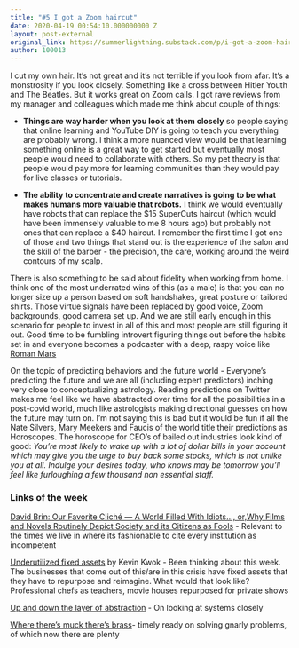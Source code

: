 ```yaml
---
title: "#5 I got a Zoom haircut"
date: 2020-04-19 00:54:10.000000000 Z
layout: post-external
original_link: https://summerlightning.substack.com/p/i-got-a-zoom-haircut
author: 100013
---
```


I cut my own hair. It’s not great and it’s not terrible if you look from afar. It’s a monstrosity if you look closely. Something like a cross between Hitler Youth and The Beatles. But it works great on Zoom calls. I got rave reviews from my manager and colleagues which made me think about couple of things:

- **Things are way harder when you look at them closely** so people saying that online learning and YouTube DIY is going to teach you everything are probably wrong. I think a more nuanced view would be that learning something online is a great way to get started but eventually most people would need to collaborate with others. So my pet theory is that people would pay more for learning communities than they would pay for live classes or tutorials. 

- **The ability to concentrate and create narratives is going to be what makes humans more valuable that robots.** I think we would eventually have robots that can replace the $15 SuperCuts haircut (which would have been immensely valuable to me 8 hours ago) but probably not ones that can replace a $40 haircut. I remember the first time I got one of those and two things that stand out is the experience of the salon and the skill of the barber - the precision, the care, working around the weird contours of my scalp. 

There is also something to be said about fidelity when working from home. I think one of the most underrated wins of this (as a male) is that you can no longer size up a person based on soft handshakes, great posture or tailored shirts. Those virtue signals have been replaced by good voice, Zoom backgrounds, good camera set up. And we are still early enough in this scenario for people to invest in all of this and most people are still figuring it out. Good time to be fumbling introvert figuring things out before the habits set in and everyone becomes a podcaster with a deep, raspy voice like [Roman Mars](https://www.romanmars.com/)

On the topic of predicting behaviors and the future world - Everyone’s predicting the future and we are all (including expert predictors) inching very close to conceptualizing astrology. Reading predictions on Twitter makes me feel like we have abstracted over time for all the possibilities in a post-covid world, much like astrologists making directional guesses on how the future may turn on. I’m not saying this is bad but it would be fun if all the Nate Silvers, Mary Meekers and Faucis of the world title their predictions as Horoscopes. The horoscope for CEO’s of bailed out industries look kind of good: _You’re most likely to wake up with a lot of dollar bills in your account which may give you the urge to buy back some stocks, which is not unlike you at all. Indulge your desires today, who knows may be tomorrow you’ll feel like furloughing a few thousand non essential staff._

### Links of the week

[David Brin: Our Favorite Cliché — A World Filled With Idiots…, or,Why Films and Novels Routinely Depict Society and its Citizens as Fools](https://locusmag.com/2013/01/david-brin-our-favorite-cliche-a-world-filled-with-idiots-orwhy-films-and-novels-routinely-depict-society-and-its-citizens-as-fools/) - Relevant to the times we live in where its fashionable to cite every institution as incompetent

[Underutilized fixed assets](https://kwokchain.com/2020/01/23/underutilized-fixed-assets/) by Kevin Kwok - Been thinking about this week. The businesses that come out of this/are in this crisis have fixed assets that they have to repurpose and reimagine. What would that look like? Professional chefs as teachers, movie houses repurposed for private shows

[Up and down the layer of abstraction](http://worrydream.com/LadderOfAbstraction/) - On looking at systems closely

[Where there’s muck there’s brass](https://www.joelonsoftware.com/2007/12/06/where-theres-muck-theres-brass/)- timely ready on solving gnarly problems, of which now there are plenty

